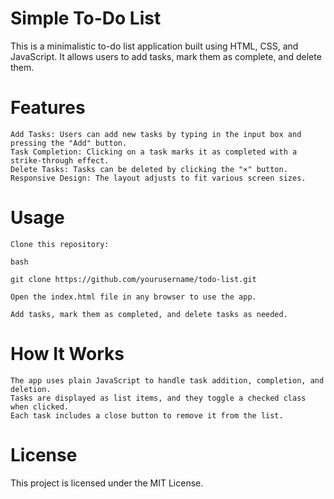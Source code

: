 # Simple To-Do List

This is a minimalistic to-do list application built using HTML, CSS, and JavaScript. It allows users to add tasks, mark them as complete, and delete them.
# Features

    Add Tasks: Users can add new tasks by typing in the input box and pressing the "Add" button.
    Task Completion: Clicking on a task marks it as completed with a strike-through effect.
    Delete Tasks: Tasks can be deleted by clicking the "×" button.
    Responsive Design: The layout adjusts to fit various screen sizes.

# Usage

    Clone this repository:

    bash

    git clone https://github.com/yourusername/todo-list.git

    Open the index.html file in any browser to use the app.

    Add tasks, mark them as completed, and delete tasks as needed.

# How It Works

    The app uses plain JavaScript to handle task addition, completion, and deletion.
    Tasks are displayed as list items, and they toggle a checked class when clicked.
    Each task includes a close button to remove it from the list.

# License

This project is licensed under the MIT License.
